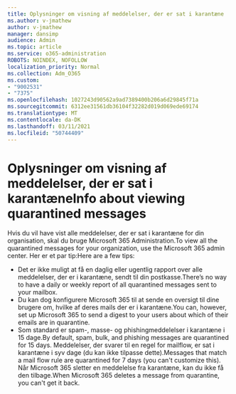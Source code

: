 ```yaml
---
title: Oplysninger om visning af meddelelser, der er sat i karantæne
ms.author: v-jmathew
author: v-jmathew
manager: dansimp
audience: Admin
ms.topic: article
ms.service: o365-administration
ROBOTS: NOINDEX, NOFOLLOW
localization_priority: Normal
ms.collection: Adm_O365
ms.custom:
- "9002531"
- "7375"
ms.openlocfilehash: 1027243d90562a9ad7389400b206a6d29845f71a
ms.sourcegitcommit: 6312ee31561db36104f32282d019d069ede69174
ms.translationtype: MT
ms.contentlocale: da-DK
ms.lasthandoff: 03/11/2021
ms.locfileid: "50744409"
---
```

# <a name="info-about-viewing-quarantined-messages"></a><span data-ttu-id="cc554-102">Oplysninger om visning af meddelelser, der er sat i karantæne</span><span class="sxs-lookup"><span data-stu-id="cc554-102">Info about viewing quarantined messages</span></span>

<span data-ttu-id="cc554-103">Hvis du vil have vist alle meddelelser, der er sat i karantæne for din organisation, skal du bruge Microsoft 365 Administration.</span><span class="sxs-lookup"><span data-stu-id="cc554-103">To view all the quarantined messages for your organization, use the Microsoft 365 admin center.</span></span> <span data-ttu-id="cc554-104">Her er et par tip:</span><span class="sxs-lookup"><span data-stu-id="cc554-104">Here are a few tips:</span></span>

- <span data-ttu-id="cc554-105">Det er ikke muligt at få en daglig eller ugentlig rapport over alle meddelelser, der er i karantæne, sendt til din postkasse.</span><span class="sxs-lookup"><span data-stu-id="cc554-105">There’s no way to have a daily or weekly report of all quarantined messages sent to your mailbox.</span></span>
- <span data-ttu-id="cc554-106">Du kan dog konfigurere Microsoft 365 til at sende en oversigt til dine brugere om, hvilke af deres mails der er i karantæne.</span><span class="sxs-lookup"><span data-stu-id="cc554-106">You can, however, set up Microsoft 365 to send a digest to your users about which of their emails are in quarantine.</span></span>
- <span data-ttu-id="cc554-107">Som standard er spam-, masse- og phishingmeddelelser i karantæne i 15 dage.</span><span class="sxs-lookup"><span data-stu-id="cc554-107">By default, spam, bulk, and phishing messages are quarantined for 15 days.</span></span> <span data-ttu-id="cc554-108">Meddelelser, der svarer til en regel for mailflow, er sat i karantæne i syv dage (du kan ikke tilpasse dette).</span><span class="sxs-lookup"><span data-stu-id="cc554-108">Messages that match a mail flow rule are quarantined for 7 days (you can't customize this).</span></span> <span data-ttu-id="cc554-109">Når Microsoft 365 sletter en meddelelse fra karantæne, kan du ikke få den tilbage.</span><span class="sxs-lookup"><span data-stu-id="cc554-109">When Microsoft 365 deletes a message from quarantine, you can't get it back.</span></span>
